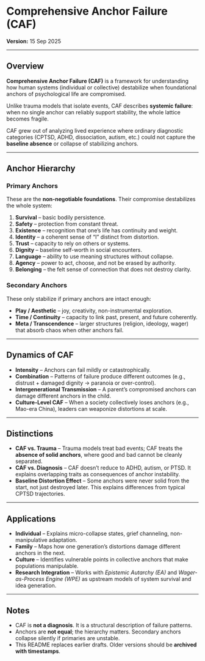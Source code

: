 # Comprehensive Anchor Failure (CAF)

**Version:** 15 Sep 2025

---

## Overview
**Comprehensive Anchor Failure (CAF)** is a framework for understanding how human systems (individual or collective) destabilize when foundational anchors of psychological life are compromised.  

Unlike trauma models that isolate events, CAF describes **systemic failure**: when no single anchor can reliably support stability, the whole lattice becomes fragile.  

CAF grew out of analyzing lived experience where ordinary diagnostic categories (CPTSD, ADHD, dissociation, autism, etc.) could not capture the **baseline absence** or collapse of stabilizing anchors.  

---

## Anchor Hierarchy

### Primary Anchors
These are the **non-negotiable foundations**. Their compromise destabilizes the whole system:  

1. **Survival** – basic bodily persistence.  
2. **Safety** – protection from constant threat.  
3. **Existence** – recognition that one’s life has continuity and weight.  
4. **Identity** – a coherent sense of “I” distinct from distortion.  
5. **Trust** – capacity to rely on others or systems.  
6. **Dignity** – baseline self-worth in social encounters.  
7. **Language** – ability to use meaning structures without collapse.  
8. **Agency** – power to act, choose, and not be erased by authority.  
9. **Belonging** – the felt sense of connection that does not destroy clarity.  

### Secondary Anchors
These only stabilize if primary anchors are intact enough:  

- **Play / Aesthetic** – joy, creativity, non-instrumental exploration.  
- **Time / Continuity** – capacity to link past, present, and future coherently.  
- **Meta / Transcendence** – larger structures (religion, ideology, wager) that absorb chaos when other anchors fail.  

---

## Dynamics of CAF
- **Intensity** – Anchors can fail mildly or catastrophically.  
- **Combination** – Patterns of failure produce different outcomes (e.g., distrust + damaged dignity → paranoia or over-control).  
- **Intergenerational Transmission** – A parent’s compromised anchors can damage different anchors in the child.  
- **Culture-Level CAF** – When a society collectively loses anchors (e.g., Mao-era China), leaders can weaponize distortions at scale.  

---

## Distinctions
- **CAF vs. Trauma** – Trauma models treat bad events; CAF treats the **absence of solid anchors**, where good and bad cannot be cleanly separated.  
- **CAF vs. Diagnosis** – CAF doesn’t reduce to ADHD, autism, or PTSD. It explains overlapping traits as consequences of anchor instability.  
- **Baseline Distortion Effect** – Some anchors were never solid from the start, not just destroyed later. This explains differences from typical CPTSD trajectories.  

---

## Applications
- **Individual** – Explains micro-collapse states, grief channeling, non-manipulative adaptation.  
- **Family** – Maps how one generation’s distortions damage different anchors in the next.  
- **Culture** – Identifies vulnerable points in collective anchors that make populations manipulable.  
- **Research Integration** – Works with *Epistemic Autarchy (EA)* and *Wager-as-Process Engine (WPE)* as upstream models of system survival and idea generation.  

---

## Notes
- CAF is **not a diagnosis**. It is a structural description of failure patterns.  
- Anchors are **not equal**; the hierarchy matters. Secondary anchors collapse silently if primaries are unstable.  
- This README replaces earlier drafts. Older versions should be **archived with timestamps**.  
